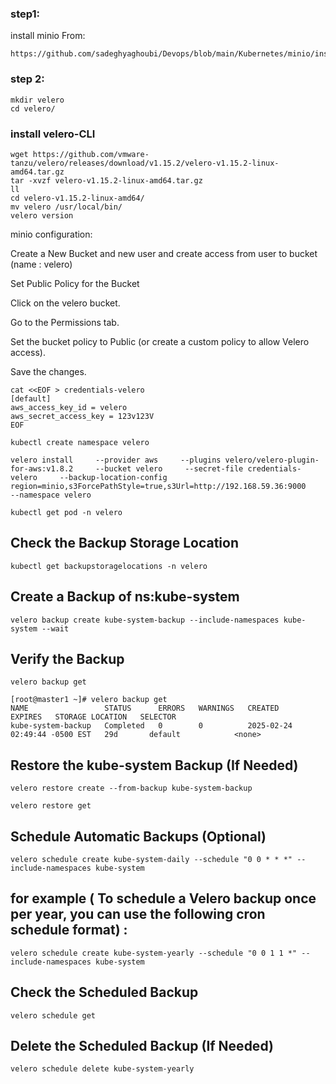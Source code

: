 ### step1:
  install minio From:
  ```url
  https://github.com/sadeghyaghoubi/Devops/blob/main/Kubernetes/minio/install.md
  ```

### step 2:

```
mkdir velero
cd velero/
```
### install velero-CLI
```
wget https://github.com/vmware-tanzu/velero/releases/download/v1.15.2/velero-v1.15.2-linux-amd64.tar.gz
tar -xvzf velero-v1.15.2-linux-amd64.tar.gz
ll
cd velero-v1.15.2-linux-amd64/
mv velero /usr/local/bin/
velero version
```
minio configuration:

Create a New Bucket and new user and create access from user to bucket (name : velero)

Set Public Policy for the Bucket

Click on the velero bucket.

Go to the Permissions tab.

Set the bucket policy to Public (or create a custom policy to allow Velero access).

Save the changes.


```
cat <<EOF > credentials-velero
[default]
aws_access_key_id = velero
aws_secret_access_key = 123v123V
EOF
```
```
kubectl create namespace velero
```
```
velero install     --provider aws     --plugins velero/velero-plugin-for-aws:v1.8.2     --bucket velero     --secret-file credentials-velero     --backup-location-config region=minio,s3ForcePathStyle=true,s3Url=http://192.168.59.36:9000     --namespace velero
```
```
kubectl get pod -n velero
```


## Check the Backup Storage Location
```
kubectl get backupstoragelocations -n velero
```

## Create a Backup of ns:kube-system
```
velero backup create kube-system-backup --include-namespaces kube-system --wait
```
## Verify the Backup
```
velero backup get
```
```
[root@master1 ~]# velero backup get
NAME                 STATUS      ERRORS   WARNINGS   CREATED                         EXPIRES   STORAGE LOCATION   SELECTOR
kube-system-backup   Completed   0        0          2025-02-24 02:49:44 -0500 EST   29d       default            <none>
```


## Restore the kube-system Backup (If Needed)

```
velero restore create --from-backup kube-system-backup
```
```
velero restore get
```

## Schedule Automatic Backups (Optional)

```
velero schedule create kube-system-daily --schedule "0 0 * * *" --include-namespaces kube-system
```

## for example ( To schedule a Velero backup once per year, you can use the following cron schedule format) : 
```
velero schedule create kube-system-yearly --schedule "0 0 1 1 *" --include-namespaces kube-system
```
## Check the Scheduled Backup
```
velero schedule get
```
## Delete the Scheduled Backup (If Needed)
```
velero schedule delete kube-system-yearly
```
